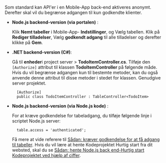 
Som standard kan API'er i en Mobile-App back-end aktiveres anonymt. Derefter skal vil du begrænse adgangen til kun godkendte klienter.  

+ **Node.js backend-version (via portalen)** :  
    
    Klik **Nemt tabeller** i Mobile-App- **Indstillinger**, og Vælg tabellen. Klik på **Rediger tilladelser**, Vælg **godkendt adgang** til alle tilladelser og derefter klikke på **Gem**. 

+ **.NET backend-version (C#)**:  

    Gå til **enheder**i project server > **TodoItemController.cs**. Tilføje den `[Authorize]` attribut til klassen **TodoItemController** på følgende måde. Hvis du vil begrænse adgangen kun til bestemte metoder, kan du også anvende denne attribut til disse metoder i stedet for klassen. Genudgive server projektet.


        [Authorize]
        public class TodoItemController : TableController<TodoItem>

+ **Node.js backend-version (via Node.js kode)** :  
    
    For at kræve godkendelse for tabeladgang, du tilføje følgende linje i scriptet Node.js server:


        table.access = 'authenticated';

    Få mere at vide referere til [Sådan: kræver godkendelse for at få adgang til tabeller](../articles/app-service-mobile/app-service-mobile-node-backend-how-to-use-server-sdk.md#howto-tables-auth). Hvis du vil lære at hente Kodeprojektet Hurtig start fra dit websted, skal du se [Sådan: hente Node.js back end-Hurtig start Kodeprojektet ved hjælp af ciffer](../articles/app-service-mobile/app-service-mobile-node-backend-how-to-use-server-sdk.md#download-quickstart).

